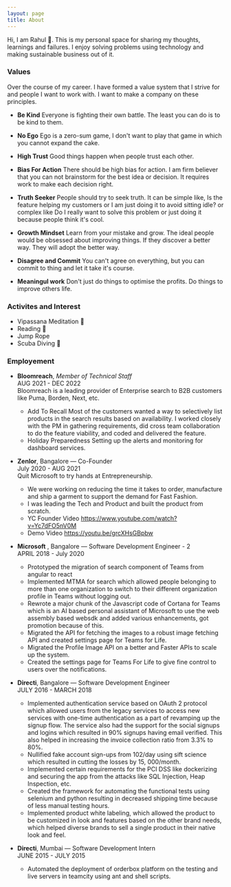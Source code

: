 ```yaml
---
layout: page
title: About
---
```

<!-- 
<p class="message">
  Hey there! This page is included as an example. Feel free to customize it for your own use upon downloading. Carry on!
</p>

In the novel, *The Strange Case of Dr. Jeykll and Mr. Hyde*, Mr. Poole is Dr. Jekyll's virtuous and loyal butler. Similarly, Poole is an upstanding and effective butler that helps you build Jekyll themes. It's made by [@mdo](https://twitter.com/mdo).

There are currently two themes built on Poole:

* [Hyde](http://hyde.getpoole.com)
* [Lanyon](http://lanyon.getpoole.com)

Learn more and contribute on [GitHub](https://github.com/poole).

## Setup

Some fun facts about the setup of this project include:

* Built for [Jekyll](https://jekyllrb.com)
* Developed on GitHub and hosted for free on [GitHub Pages](https://pages.github.com)
* Coded with [Atom](https://atom.io)

Have questions or suggestions? Feel free to [open an issue on GitHub](https://github.com/poole/issues/new) or [ask me on Twitter](https://twitter.com/mdo).

Thanks for reading! -->

Hi, I am Rahul 👋. This is my personal space for sharing my thoughts, learnings and failures. I enjoy solving problems using technology and making sustainable business out of it.

### Values
Over the course of my career. I have formed a value system that I strive for and people I want to work with. I want to make a company on these principles.
- **Be Kind**
    Everyone is fighting their own battle. The least you can do is to be kind to them.

- **No Ego**
    Ego is a zero-sum game, I don't want to play that game in which you cannot expand the cake.

- **High Trust**
    Good things happen when people trust each other.

- **Bias For Action**
    There should be high bias for action. I am firm believer that you can not brainstorm for the best idea or decision. It requires work to make each decision right.

- **Truth Seeker** People should try to seek truth. It can be simple like, Is the feature helping my customers or I am just doing it to avoid sitting idle? or complex like Do I really want to solve this problem or just doing it because people think it's cool.

- **Growth Mindset**
    Learn from your mistake and grow. The ideal people would be obsessed about improving things. If they discover a better way. They will adopt the better way.

- **Disagree and Commit**
    You can't agree on everything, but you can commit to thing and let it take it's course.

- **Meaningul work** Don't just do things to optimise the profits. Do things to improve others life.  

### Activites and Interest
* Vipassana Meditation 🧘
* Reading 📖
* Jump Rope 
* Scuba Diving 🤿

### Employement
- **Bloomreach**,  _Member of Technical Staff_  
AUG 2021 - DEC 2022       
    Bloomreach is a leading provider of Enterprise search to B2B customers like Puma, Borden, Next, etc.                
    * Add To Recall Most of the customers wanted a way to selectively list products in the search results based on availability. I worked closely with the PM in gathering requirements, did cross team collaboration to do the feature viability, and coded and delivered the feature.
    * Holiday Preparedness Setting up the alerts and monitoring for dashboard services.

- **Zenlor**, Bangalore — Co-Founder   
July 2020 - AUG 2021   
    Quit Microsoft to try hands at Entrepreneurship. 
    * We were working on reducing the time it takes to order, manufacture and ship a garment to support the demand for Fast Fashion. 
    * I was leading the Tech and Product and built the product from scratch. 
    * YC Founder Video https://www.youtube.com/watch?v=Yc7dFO5nV0M
    * Demo Video https://youtu.be/grcXHsGBpbw


- **Microsoft** , Bangalore — Software Development Engineer -  2     
    APRIL 2018 - July 2020  
    * Prototyped the migration of search component of Teams from angular to react
    * Implemented MTMA for search which allowed people belonging to more than one organization to switch to their different organization profile in Teams without logging out.
    * Rewrote a major chunk of the Javascript code of Cortana for Teams which is an AI based personal assistant of Microsoft to use the web assembly based websdk and added various enhancements, got promotion because of this.
    * Migrated the API for fetching the images to a robust image fetching API and created settings page for Teams for Life.
    * Migrated the Profile Image API on a better and Faster APIs to scale up the system.
    * Created the settings page for Teams For Life to give fine control to users over the notifications.

- **Directi**, Bangalore — Software Development Engineer  
    JULY 2016 - MARCH 2018  
    * Implemented authentication service based on OAuth 2 protocol which allowed users from the legacy services to access new services with one-time authentication as a part of revamping up the signup flow. The service also had the support for the social signups and logins which resulted in 90% signups having email verified. This also helped in increasing the invoice collection ratio from 3.3% to 80%.
    * Nullified fake account sign-ups from 102/day using sift science which resulted in cutting the losses by 15, 000/month.
    * Implemented certain requirements for the PCI DSS like dockerizing and securing the app from the attacks like SQL Injection, Heap Inspection, etc.
    * Created the framework for automating the functional tests using selenium and python resulting in decreased shipping time because of less manual testing hours.
    * Implemented product white labeling, which allowed the product to be customized in look and features based on the other brand needs, which helped diverse brands to sell a single product in their native look and feel.

- **Directi**, Mumbai — Software Development Intern  
    JUNE 2015 - JULY 2015
    * Automated the deployment of orderbox platform on the testing and live servers in teamcity using ant and shell scripts.
